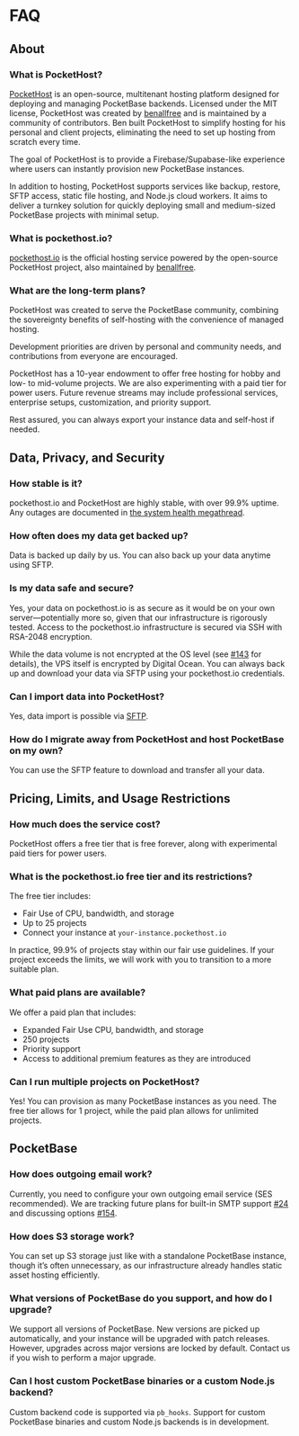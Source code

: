 # FAQ

## About

### What is PocketHost?

[PocketHost](https://github.com/pockethost/pockethost) is an open-source, multitenant hosting platform designed for deploying and managing PocketBase backends. Licensed under the MIT license, PocketHost was created by [benallfree](https://github.com/benallfree) and is maintained by a community of contributors. Ben built PocketHost to simplify hosting for his personal and client projects, eliminating the need to set up hosting from scratch every time.

The goal of PocketHost is to provide a Firebase/Supabase-like experience where users can instantly provision new PocketBase instances.

In addition to hosting, PocketHost supports services like backup, restore, SFTP access, static file hosting, and Node.js cloud workers. It aims to deliver a turnkey solution for quickly deploying small and medium-sized PocketBase projects with minimal setup.

### What is pockethost.io?

[pockethost.io](https://pockethost.io) is the official hosting service powered by the open-source PocketHost project, also maintained by [benallfree](https://github.com/benallfree).

### What are the long-term plans?

PocketHost was created to serve the PocketBase community, combining the sovereignty benefits of self-hosting with the convenience of managed hosting.

Development priorities are driven by personal and community needs, and contributions from everyone are encouraged.

PocketHost has a 10-year endowment to offer free hosting for hobby and low- to mid-volume projects. We are also experimenting with a paid tier for power users. Future revenue streams may include professional services, enterprise setups, customization, and priority support.

Rest assured, you can always export your instance data and self-host if needed.

## Data, Privacy, and Security

### How stable is it?

pockethost.io and PocketHost are highly stable, with over 99.9% uptime. Any outages are documented in [the system health megathread](https://discord.com/channels/1128192380500193370/1179852349011939439).

### How often does my data get backed up?

Data is backed up daily by us. You can also back up your data anytime using SFTP.

### Is my data safe and secure?

Yes, your data on pockethost.io is as secure as it would be on your own server—potentially more so, given that our infrastructure is rigorously tested. Access to the pockethost.io infrastructure is secured via SSH with RSA-2048 encryption.

While the data volume is not encrypted at the OS level (see [#143](https://github.com/benallfree/pockethost/issues/143) for details), the VPS itself is encrypted by Digital Ocean. You can always back up and download your data via SFTP using your pockethost.io credentials.

### Can I import data into PocketHost?

Yes, data import is possible via [SFTP](/docs/ftp/).

### How do I migrate away from PocketHost and host PocketBase on my own?

You can use the SFTP feature to download and transfer all your data.

## Pricing, Limits, and Usage Restrictions

### How much does the service cost?

PocketHost offers a free tier that is free forever, along with experimental paid tiers for power users.

### What is the pockethost.io free tier and its restrictions?

The free tier includes:

- Fair Use of CPU, bandwidth, and storage
- Up to 25 projects
- Connect your instance at `your-instance.pockethost.io`

In practice, 99.9% of projects stay within our fair use guidelines. If your project exceeds the limits, we will work with you to transition to a more suitable plan.

### What paid plans are available?

We offer a paid plan that includes:

- Expanded Fair Use CPU, bandwidth, and storage
- 250 projects
- Priority support
- Access to additional premium features as they are introduced

### Can I run multiple projects on PocketHost?

Yes! You can provision as many PocketBase instances as you need. The free tier allows for 1 project, while the paid plan allows for unlimited projects.

## PocketBase

### How does outgoing email work?

Currently, you need to configure your own outgoing email service (SES recommended). We are tracking future plans for built-in SMTP support [#24](https://github.com/benallfree/pockethost/issues/24) and discussing options [#154](https://github.com/benallfree/pockethost/discussions/154).

### How does S3 storage work?

You can set up S3 storage just like with a standalone PocketBase instance, though it’s often unnecessary, as our infrastructure already handles static asset hosting efficiently.

### What versions of PocketBase do you support, and how do I upgrade?

We support all versions of PocketBase. New versions are picked up automatically, and your instance will be upgraded with patch releases. However, upgrades across major versions are locked by default. Contact us if you wish to perform a major upgrade.

### Can I host custom PocketBase binaries or a custom Node.js backend?

Custom backend code is supported via `pb_hooks`. Support for custom PocketBase binaries and custom Node.js backends is in development.
